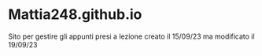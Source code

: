 # Mattia248.github.io
Sito per gestire gli appunti presi a lezione
creato il 15/09/23 ma modificato il 19/09/23
